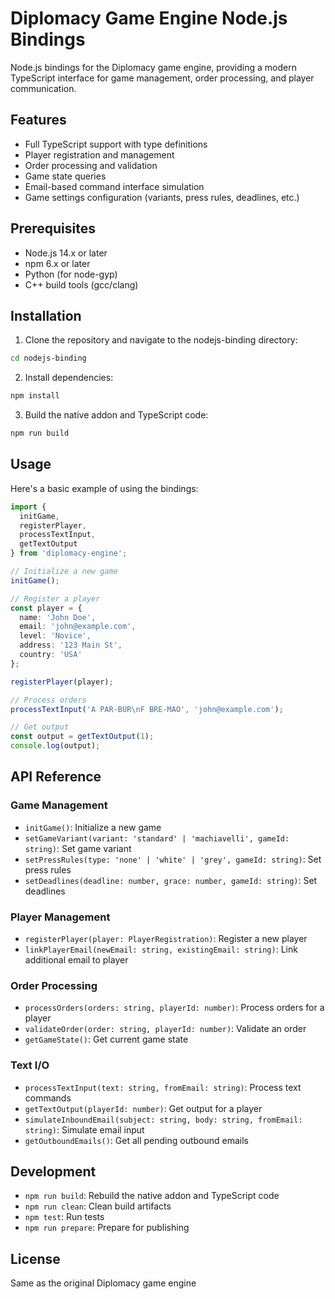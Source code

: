 # Diplomacy Game Engine Node.js Bindings

Node.js bindings for the Diplomacy game engine, providing a modern TypeScript interface for game management, order processing, and player communication.

## Features

- Full TypeScript support with type definitions
- Player registration and management
- Order processing and validation
- Game state queries
- Email-based command interface simulation
- Game settings configuration (variants, press rules, deadlines, etc.)

## Prerequisites

- Node.js 14.x or later
- npm 6.x or later
- Python (for node-gyp)
- C++ build tools (gcc/clang)

## Installation

1. Clone the repository and navigate to the nodejs-binding directory:
```bash
cd nodejs-binding
```

2. Install dependencies:
```bash
npm install
```

3. Build the native addon and TypeScript code:
```bash
npm run build
```

## Usage

Here's a basic example of using the bindings:

```typescript
import {
  initGame,
  registerPlayer,
  processTextInput,
  getTextOutput
} from 'diplomacy-engine';

// Initialize a new game
initGame();

// Register a player
const player = {
  name: 'John Doe',
  email: 'john@example.com',
  level: 'Novice',
  address: '123 Main St',
  country: 'USA'
};

registerPlayer(player);

// Process orders
processTextInput('A PAR-BUR\nF BRE-MAO', 'john@example.com');

// Get output
const output = getTextOutput(1);
console.log(output);
```

## API Reference

### Game Management
- `initGame()`: Initialize a new game
- `setGameVariant(variant: 'standard' | 'machiavelli', gameId: string)`: Set game variant
- `setPressRules(type: 'none' | 'white' | 'grey', gameId: string)`: Set press rules
- `setDeadlines(deadline: number, grace: number, gameId: string)`: Set deadlines

### Player Management
- `registerPlayer(player: PlayerRegistration)`: Register a new player
- `linkPlayerEmail(newEmail: string, existingEmail: string)`: Link additional email to player

### Order Processing
- `processOrders(orders: string, playerId: number)`: Process orders for a player
- `validateOrder(order: string, playerId: number)`: Validate an order
- `getGameState()`: Get current game state

### Text I/O
- `processTextInput(text: string, fromEmail: string)`: Process text commands
- `getTextOutput(playerId: number)`: Get output for a player
- `simulateInboundEmail(subject: string, body: string, fromEmail: string)`: Simulate email input
- `getOutboundEmails()`: Get all pending outbound emails

## Development

- `npm run build`: Rebuild the native addon and TypeScript code
- `npm run clean`: Clean build artifacts
- `npm test`: Run tests
- `npm run prepare`: Prepare for publishing

## License

Same as the original Diplomacy game engine 